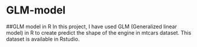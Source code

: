 # GLM-model
##GLM model in R
In this project, I have used GLM (Generalized linear model) in R to create predict the shape of the engine in mtcars dataset.
This dataset is available in Rstudio.


